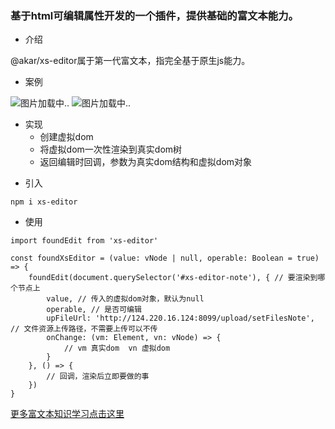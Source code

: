 ### 基于html可编辑属性开发的一个插件，提供基础的富文本能力。

+ 介绍

@akar/xs-editor属于第一代富文本，指完全基于原生js能力。

+ 案例
  
![图片加载中..](http://124.220.16.124:8099/files/noteFiles/WechatIMG69.png)
![图片加载中..](http://124.220.16.124:8099/files/packages/Akar/_article/WechatIMG138.png)


* 实现
  + 创建虚拟dom
  + 将虚拟dom一次性渲染到真实dom树
  + 返回编辑时回调，参数为真实dom结构和虚拟dom对象

+ 引入

```
npm i xs-editor
```

+ 使用

```
import foundEdit from 'xs-editor'

const foundXsEditor = (value: vNode | null, operable: Boolean = true) => {
    foundEdit(document.querySelector('#xs-editor-note'), { // 要渲染到哪个节点上
        value, // 传入的虚拟dom对象，默认为null
        operable, // 是否可编辑
        upFileUrl: 'http://124.220.16.124:8099/upload/setFilesNote', // 文件资源上传路径，不需要上传可以不传
        onChange: (vm: Element, vn: vNode) => {
            // vm 真实dom  vn 虚拟dom
        }
    }, () => {
        // 回调，渲染后立即要做的事
    })
}
```

 

[更多富文本知识学习点击这里](https://juejin.cn/post/6952429235743129636 "editor")
